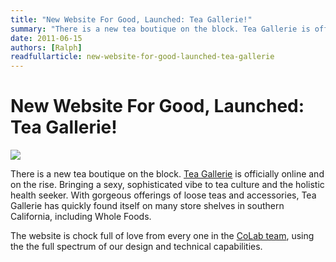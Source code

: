 ```yaml
---
title: "New Website For Good, Launched: Tea Gallerie!"
summary: "There is a new tea boutique on the block. Tea Gallerie is officially online and on the rise."
date: 2011-06-15
authors: [Ralph]
readfullarticle: new-website-for-good-launched-tea-gallerie
---
```


# New Website For Good, Launched: Tea Gallerie!

<a href="http://teagallerie.com/"><img src="/assets/img/blog/2011-06-15.jpg" class="center-element"></a>

There is a new tea boutique on the block. [Tea Gallerie](http://teagallerie.com/) is officially online and on the rise. Bringing a sexy, sophisticated vibe to tea culture and the holistic health seeker. With gorgeous offerings of loose teas and accessories, Tea Gallerie has quickly found itself on many store shelves in southern California, including Whole Foods.

The website is chock full of love from every one in the [CoLab team](http://colab.coop/team), using the the full spectrum of our design and technical capabilities.
